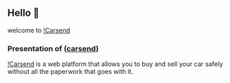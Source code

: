 ## Hello 👋

welcome to [!Carsend](https://cardsend.com/)

### Presentation of (<a href="https://carsend.com" target="_blank">carsend</a>)

[!Carsend](https://cardsend.com/) is a web platform that allows you to buy and sell your car safely without all the paperwork that goes with it. 

